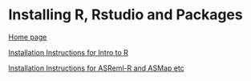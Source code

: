 # Installing R, Rstudio and Packages

[Home page](https://biometryhub.github.io/installing-r/)

[Installation Instructions for Intro to R](https://biometryhub.github.io/installing-r/intro-to-r.html)

[Installation Instructions for ASReml-R and ASMap etc](https://biometryhub.github.io/installing-r/installing-asreml.html)
